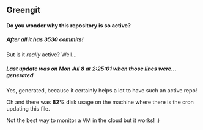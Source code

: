 ## Greengit

#### Do you wonder why this repository is so active?

##### After all it has 3530 commits!

But is it *really* active? Well...

##### Last update was on Mon Jul 8 at 2:25:01 when those lines were... generated

Yes, generated, because it certainly helps a lot to have such an active repo!

Oh and there was **82%** disk usage on the machine
where there is the cron updating this file.

Not the best way to monitor a VM in the cloud but it works! :)

